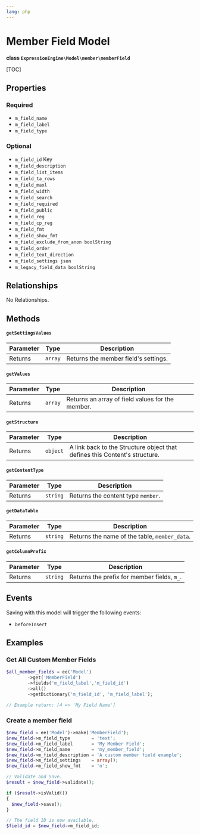 ```yaml
---
lang: php
---
```


<!--
    This source file is part of the open source project
    ExpressionEngine User Guide (https://github.com/ExpressionEngine/ExpressionEngine-User-Guide)

    @link      https://expressionengine.com/
    @copyright Copyright (c) 2003-2021, Packet Tide, LLC (https://packettide.com)
    @license   https://expressionengine.com/license Licensed under Apache License, Version 2.0
-->

# Member Field Model

**class `ExpressionEngine\Model\member\memberField`**

[TOC]

## Properties

### Required

- `m_field_name`
- `m_field_label`
- `m_field_type`

### Optional

- `m_field_id` Key
- `m_field_description`
- `m_field_list_items`
- `m_field_ta_rows`
- `m_field_maxl`
- `m_field_width`
- `m_field_search`
- `m_field_required`
- `m_field_public`
- `m_field_reg`
- `m_field_cp_reg`
- `m_field_fmt`
- `m_field_show_fmt`
- `m_field_exclude_from_anon boolString`
- `m_field_order`
- `m_field_text_direction`
- `m_field_settings json`
- `m_legacy_field_data boolString`

## Relationships

No Relationships.

## Methods

#### `getSettingsValues`

| Parameter | Type         | Description                                   |
| --------- | ------------ | --------------------------------------------- |
| Returns   | `array` | Returns the member field's settings. |

#### `getValues`

| Parameter | Type         | Description                                   |
| --------- | ------------ | --------------------------------------------- |
| Returns   | `array` | Returns an array of field values for the member. |

#### `getStructure`

| Parameter | Type         | Description                                   |
| --------- | ------------ | --------------------------------------------- |
| Returns   | `object` | A link back to the Structure object that defines this Content's structure. |

#### `getContentType`

| Parameter | Type         | Description                                   |
| --------- | ------------ | --------------------------------------------- |
| Returns   | `string` | Returns the content type `member`. |

#### `getDataTable`

| Parameter | Type         | Description                                   |
| --------- | ------------ | --------------------------------------------- |
| Returns   | `string` | Returns the name of the table, `member_data`. |

#### `getColumnPrefix`

| Parameter | Type         | Description                                   |
| --------- | ------------ | --------------------------------------------- |
| Returns   | `string` | Returns the prefix for member fields, `m_`. |

## Events

Saving with this model will trigger the following events:

- `beforeInsert`

## Examples

### Get All Custom Member Fields

```php
$all_member_fields = ee('Model')
        ->get('MemberField')
        ->fields('m_field_label','m_field_id')
        ->all()
        ->getDictionary('m_field_id', 'm_field_label');

// Example return: [4 => 'My Field Name']
```

### Create a member field

```php
$new_field = ee('Model')->make('MemberField');
$new_field->m_field_type        = 'text';
$new_field->m_field_label       = 'My Member Field';
$new_field->m_field_name        = 'my_member_field';
$new_field->m_field_description = 'A custom member field example';
$new_field->m_field_settings    = array();
$new_field->m_field_show_fmt    = 'n';

// Validate and Save.
$result = $new_field->validate();

if ($result->isValid())
{
  $new_field->save();
}

// The field ID is now available.
$field_id = $new_field->m_field_id;
```
